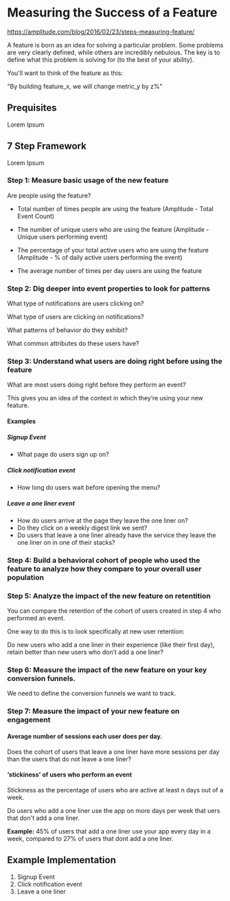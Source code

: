 # Measuring the Success of a Feature

https://amplitude.com/blog/2016/02/23/steps-measuring-feature/

A feature is born as an idea for solving a particular problem. Some problems are very clearly defined, while others are incredibly nebulous. The key is to define what this problem is solving for (to the best of your ability).

You'll want to think of the feature as this:

"By building feature_x, we will change metric_y by z%"


## Prequisites

Lorem Ipsum

## 7 Step Framework

Lorem Ipsum

### Step 1: Measure basic usage of the new feature

Are people using the feature?

* Total number of times people are using the feature (Amplitude - Total Event Count)
* The number of unique users who are using the feature (Amplitude - Unique users performing event)

* The percentage of your total active users who are using the feature (Amplitude - % of daily active users performing the event)
* The average number of times per day users are using the feature

### Step 2: Dig deeper into event properties to look for patterns

What type of notifications are users clicking on?

What type of users are clicking on notifications?

What patterns of behavior do they exhibit?

What common attributes do these users have?

### Step 3: Understand what users are doing right before using the feature


What are most users doing right before they perform an event? 

This gives you an idea of the context in which they’re using your new feature.

#### Examples

##### Signup Event
* What page do users sign up on? 

##### Click notification event
* How long do users wait before opening the menu?

##### Leave a one liner event
* How do users arrive at the page they leave the one liner on?
* Do they click on a weekly digest link we sent?
* Do users that leave a one liner already have the service they leave the one liner on in one of their stacks?

### Step 4: Build a behavioral cohort of people who used the feature to analyze how they compare to your overall user population

### Step 5: Analyze the impact of the new feature on retentition

You can compare the retention of the cohort of users created in step 4 who performed an event. 

One way to do this is to look specifically at new user retention: 

Do new users who add a one liner in their experience (like their first day), retain better than new users who don’t add a one liner?

### Step 6: Measure the impact of the new feature on your key conversion funnels.

We need to define the conversion funnels we want to track.

### Step 7: Measure the impact of your new feature on engagement

#### Average number of sessions each user does per day.

Does the cohort of users that leave a one liner have more sessions per day than the users that do not leave a one liner?

#### ‘stickiness’ of users who perform an event

Stickiness as the percentage of users who are active at least n days out of a week.

Do users who add a one liner use the app on more days per week that uers that don't add a one liner. 

**Example:** 45% of users that add a one liner use your app every day in a week, compared to 27% of users that dont add a one liner.

## Example Implementation

1. Signup Event
2. Click notification event
3. Leave a one liner